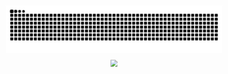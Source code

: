 ![Snake animation](https://github.com/jakubm3/jakubm3/blob/output/github-contribution-grid-snake.svg)
<p align="center">
  <img src="https://user-images.githubusercontent.com/74038190/212284158-e840e285-664b-44d7-b79b-e264b5e54825.gif" width="300"/>
</p>
